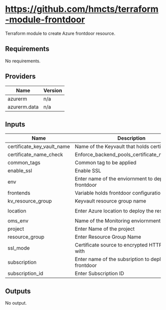 # https://github.com/hmcts/terraform-module-frontdoor

Terraform module to create Azure frontdoor resource.

## Requirements

No requirements.

## Providers

| Name | Version |
|------|---------|
| azurerm | n/a |
| azurerm.data | n/a |

## Inputs

| Name | Description | Type | Default | Required |
|------|-------------|------|---------|:--------:|
| certificate\_key\_vault\_name | Name of the Keyvault that holds certificate | `string` | n/a | yes |
| certificate\_name\_check | Enforce\_backend\_pools\_certificate\_name\_check | `bool` | n/a | yes |
| common\_tags | Common tag to be applied | `map(string)` | n/a | yes |
| enable\_ssl | Enable SSL | `bool` | n/a | yes |
| env | Enter name of the enviornment to deploy frontdoor | `string` | n/a | yes |
| frontends | Variable holds frontdoor configuration | `any` | n/a | yes |
| kv\_resource\_group | Keyvault resource group name | `string` | n/a | yes |
| location | Enter Azure location to deploy the resource | `string` | `"UK South"` | no |
| oms\_env | Name of the Monitoring enviornment | `string` | n/a | yes |
| project | Enter Name of the project | `string` | `"hmcts"` | no |
| resource\_group | Enter Resource Group Name | `string` | n/a | yes |
| ssl\_mode | Certificate source to encrypted HTTPS traffic with | `string` | n/a | yes |
| subscription | Enter name of the subsription to deploy frontdoor | `string` | n/a | yes |
| subscription\_id | Enter Subscription ID | `string` | n/a | yes |

## Outputs

No output.

